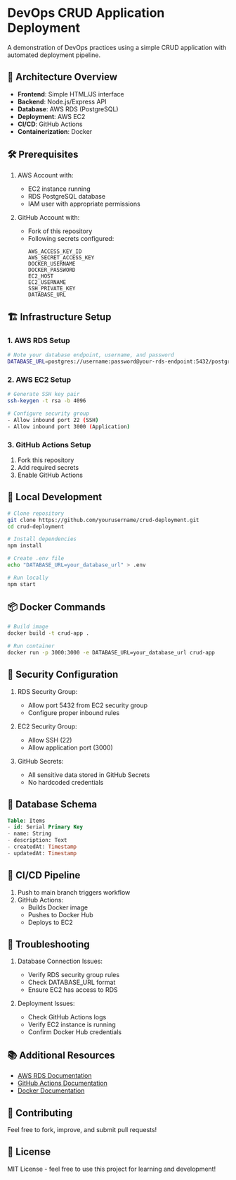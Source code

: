 # DevOps CRUD Application Deployment

A demonstration of DevOps practices using a simple CRUD application with automated deployment pipeline.

## 🚀 Architecture Overview

- **Frontend**: Simple HTML/JS interface
- **Backend**: Node.js/Express API
- **Database**: AWS RDS (PostgreSQL)
- **Deployment**: AWS EC2
- **CI/CD**: GitHub Actions
- **Containerization**: Docker

## 🛠️ Prerequisites

1. AWS Account with:
   - EC2 instance running
   - RDS PostgreSQL database
   - IAM user with appropriate permissions

2. GitHub Account with:
   - Fork of this repository
   - Following secrets configured:
     ```
     AWS_ACCESS_KEY_ID
     AWS_SECRET_ACCESS_KEY
     DOCKER_USERNAME
     DOCKER_PASSWORD
     EC2_HOST
     EC2_USERNAME
     SSH_PRIVATE_KEY
     DATABASE_URL
     ```

## 🏗️ Infrastructure Setup

### 1. AWS RDS Setup
```bash
# Note your database endpoint, username, and password
DATABASE_URL=postgres://username:password@your-rds-endpoint:5432/postgres
```

### 2. AWS EC2 Setup
```bash
# Generate SSH key pair
ssh-keygen -t rsa -b 4096

# Configure security group
- Allow inbound port 22 (SSH)
- Allow inbound port 3000 (Application)
```

### 3. GitHub Actions Setup
1. Fork this repository
2. Add required secrets
3. Enable GitHub Actions

## 🚀 Local Development

```bash
# Clone repository
git clone https://github.com/yourusername/crud-deployment.git
cd crud-deployment

# Install dependencies
npm install

# Create .env file
echo "DATABASE_URL=your_database_url" > .env

# Run locally
npm start
```

## 📦 Docker Commands

```bash
# Build image
docker build -t crud-app .

# Run container
docker run -p 3000:3000 -e DATABASE_URL=your_database_url crud-app
```

## 🔐 Security Configuration

1. RDS Security Group:
   - Allow port 5432 from EC2 security group
   - Configure proper inbound rules

2. EC2 Security Group:
   - Allow SSH (22)
   - Allow application port (3000)

3. GitHub Secrets:
   - All sensitive data stored in GitHub Secrets
   - No hardcoded credentials

## 📝 Database Schema

```sql
Table: Items
- id: Serial Primary Key
- name: String
- description: Text
- createdAt: Timestamp
- updatedAt: Timestamp
```

## 🔄 CI/CD Pipeline

1. Push to main branch triggers workflow
2. GitHub Actions:
   - Builds Docker image
   - Pushes to Docker Hub
   - Deploys to EC2

## 🛟 Troubleshooting

1. Database Connection Issues:
   - Verify RDS security group rules
   - Check DATABASE_URL format
   - Ensure EC2 has access to RDS

2. Deployment Issues:
   - Check GitHub Actions logs
   - Verify EC2 instance is running
   - Confirm Docker Hub credentials

## 📚 Additional Resources

- [AWS RDS Documentation](https://docs.aws.amazon.com/rds/)
- [GitHub Actions Documentation](https://docs.github.com/en/actions)
- [Docker Documentation](https://docs.docker.com/)

## 🤝 Contributing

Feel free to fork, improve, and submit pull requests!

## 📄 License

MIT License - feel free to use this project for learning and development!
